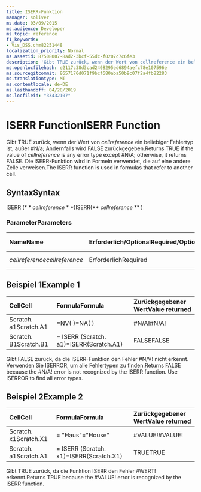 ```yaml
---
title: ISERR-Funktion
manager: soliver
ms.date: 03/09/2015
ms.audience: Developer
ms.topic: reference
f1_keywords:
- Vis_DSS.chm82251448
localization_priority: Normal
ms.assetid: 87508007-8ad2-3bcf-55dc-f0207c7c6fe3
description: 'Gibt TRUE zurück, wenn der Wert von cellreference ein beliebiger Fehlertyp ist, außer #N/A; Andernfalls wird FALSE zurückgegeben. Die ISERR-Funktion wird in Formeln verwendet, die auf eine andere Zelle verweisen.'
ms.openlocfilehash: e2117c38d3cad2408295ed6894aefc78e107596e
ms.sourcegitcommit: 8657170d071f9bcf680aba50b9c07f2a4fb82283
ms.translationtype: MT
ms.contentlocale: de-DE
ms.lasthandoff: 04/28/2019
ms.locfileid: "33432107"
---
```

# <a name="iserr-function"></a><span data-ttu-id="6ec21-104">ISERR Function</span><span class="sxs-lookup"><span data-stu-id="6ec21-104">ISERR Function</span></span>

<span data-ttu-id="6ec21-105">Gibt TRUE zurück, wenn der Wert von _cellreference_ ein beliebiger Fehlertyp ist, außer #N/a; Andernfalls wird FALSE zurückgegeben.</span><span class="sxs-lookup"><span data-stu-id="6ec21-105">Returns TRUE if the value of  _cellreference_ is any error type except #N/A; otherwise, it returns FALSE.</span></span> <span data-ttu-id="6ec21-106">Die ISERR-Funktion wird in Formeln verwendet, die auf eine andere Zelle verweisen.</span><span class="sxs-lookup"><span data-stu-id="6ec21-106">The ISERR function is used in formulas that refer to another cell.</span></span> 
  
## <a name="syntax"></a><span data-ttu-id="6ec21-107">Syntax</span><span class="sxs-lookup"><span data-stu-id="6ec21-107">Syntax</span></span>

<span data-ttu-id="6ec21-108">ISERR (\* \* *cellreference* \* \*)</span><span class="sxs-lookup"><span data-stu-id="6ec21-108">ISERR(\*\* *cellreference* \*\* )</span></span> 
  
### <a name="parameters"></a><span data-ttu-id="6ec21-109">Parameter</span><span class="sxs-lookup"><span data-stu-id="6ec21-109">Parameters</span></span>

|<span data-ttu-id="6ec21-110">**Name**</span><span class="sxs-lookup"><span data-stu-id="6ec21-110">**Name**</span></span>|<span data-ttu-id="6ec21-111">**Erforderlich/Optional**</span><span class="sxs-lookup"><span data-stu-id="6ec21-111">**Required/Optional**</span></span>|<span data-ttu-id="6ec21-112">**Datentyp**</span><span class="sxs-lookup"><span data-stu-id="6ec21-112">**Data Type**</span></span>|<span data-ttu-id="6ec21-113">**Beschreibung**</span><span class="sxs-lookup"><span data-stu-id="6ec21-113">**Description**</span></span>|
|:-----|:-----|:-----|:-----|
| <span data-ttu-id="6ec21-114">_cellreference_</span><span class="sxs-lookup"><span data-stu-id="6ec21-114">_cellreference_</span></span> <br/> |<span data-ttu-id="6ec21-115">Erforderlich</span><span class="sxs-lookup"><span data-stu-id="6ec21-115">Required</span></span>  <br/> |<span data-ttu-id="6ec21-116">**String**</span><span class="sxs-lookup"><span data-stu-id="6ec21-116">**String**</span></span> <br/> |<span data-ttu-id="6ec21-117">Bezug auf eine Zelle.</span><span class="sxs-lookup"><span data-stu-id="6ec21-117">Reference to a cell.</span></span>  <br/> |
   
## <a name="example-1"></a><span data-ttu-id="6ec21-118">Beispiel 1</span><span class="sxs-lookup"><span data-stu-id="6ec21-118">Example 1</span></span>

|<span data-ttu-id="6ec21-119">**Cell**</span><span class="sxs-lookup"><span data-stu-id="6ec21-119">**Cell**</span></span>|<span data-ttu-id="6ec21-120">**Formula**</span><span class="sxs-lookup"><span data-stu-id="6ec21-120">**Formula**</span></span>|<span data-ttu-id="6ec21-121">**Zurückgegebener Wert**</span><span class="sxs-lookup"><span data-stu-id="6ec21-121">**Value returned**</span></span>|
|:-----|:-----|:-----|
|<span data-ttu-id="6ec21-122">Scratch. a1</span><span class="sxs-lookup"><span data-stu-id="6ec21-122">Scratch.A1</span></span>  <br/> |<span data-ttu-id="6ec21-123">=NV( )</span><span class="sxs-lookup"><span data-stu-id="6ec21-123">=NA( )</span></span>  <br/> |<span data-ttu-id="6ec21-124">#N/A!</span><span class="sxs-lookup"><span data-stu-id="6ec21-124">#N/A!</span></span>  <br/> |
|<span data-ttu-id="6ec21-125">Scratch. B1</span><span class="sxs-lookup"><span data-stu-id="6ec21-125">Scratch.B1</span></span>  <br/> |<span data-ttu-id="6ec21-126">= ISERR (Scratch. a1)</span><span class="sxs-lookup"><span data-stu-id="6ec21-126">=ISERR(Scratch.A1)</span></span>  <br/> |<span data-ttu-id="6ec21-127">FALSE</span><span class="sxs-lookup"><span data-stu-id="6ec21-127">FALSE</span></span>  <br/> |
   
<span data-ttu-id="6ec21-p103">Gibt FALSE zurück, da die ISERR-Funktion den Fehler #N/V! nicht erkennt. Verwenden Sie ISERROR, um alle Fehlertypen zu finden.</span><span class="sxs-lookup"><span data-stu-id="6ec21-p103">Returns FALSE because the #N/A! error is not recognized by the ISERR function. Use ISERROR to find all error types.</span></span>
  
## <a name="example-2"></a><span data-ttu-id="6ec21-131">Beispiel 2</span><span class="sxs-lookup"><span data-stu-id="6ec21-131">Example 2</span></span>

|<span data-ttu-id="6ec21-132">**Cell**</span><span class="sxs-lookup"><span data-stu-id="6ec21-132">**Cell**</span></span>|<span data-ttu-id="6ec21-133">**Formula**</span><span class="sxs-lookup"><span data-stu-id="6ec21-133">**Formula**</span></span>|<span data-ttu-id="6ec21-134">**Zurückgegebener Wert**</span><span class="sxs-lookup"><span data-stu-id="6ec21-134">**Value returned**</span></span>|
|:-----|:-----|:-----|
|<span data-ttu-id="6ec21-135">Scratch. x1</span><span class="sxs-lookup"><span data-stu-id="6ec21-135">Scratch.X1</span></span>  <br/> |<span data-ttu-id="6ec21-136">= "Haus"</span><span class="sxs-lookup"><span data-stu-id="6ec21-136">="House"</span></span>  <br/> |<span data-ttu-id="6ec21-137">#VALUE!</span><span class="sxs-lookup"><span data-stu-id="6ec21-137">#VALUE!</span></span>  <br/> |
|<span data-ttu-id="6ec21-138">Scratch. a1</span><span class="sxs-lookup"><span data-stu-id="6ec21-138">Scratch.A1</span></span>  <br/> |<span data-ttu-id="6ec21-139">= ISERR (Scratch. x1)</span><span class="sxs-lookup"><span data-stu-id="6ec21-139">=ISERR(Scratch.X1)</span></span>  <br/> |<span data-ttu-id="6ec21-140">TRUE</span><span class="sxs-lookup"><span data-stu-id="6ec21-140">TRUE</span></span>  <br/> |
   
<span data-ttu-id="6ec21-p104">Gibt TRUE zurück, da die Funktion ISERR den Fehler #WERT! erkennt.</span><span class="sxs-lookup"><span data-stu-id="6ec21-p104">Returns TRUE because the #VALUE! error is recognized by the ISERR function.</span></span>
  

